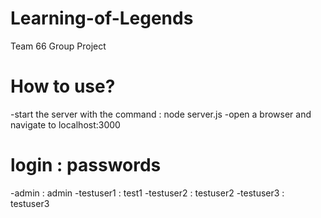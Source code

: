 # Learning-of-Legends
Team 66 Group Project

# How to use?
-start the server with the command : node server.js
-open a browser and navigate to localhost:3000

# login : passwords
-admin : admin
-testuser1 : test1
-testuser2 : testuser2
-testuser3 : testuser3

